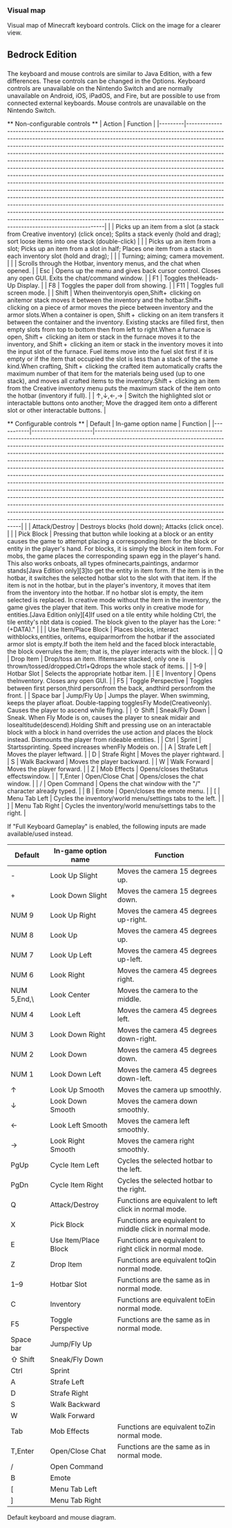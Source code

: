 ### Visual map
Visual map of Minecraft keyboard controls. Click on the image for a clearer view.
## Bedrock Edition
### 
The keyboard and mouse controls are similar to Java Edition, with a few differences. These controls can be changed in the Options. Keyboard controls are unavailable on the Nintendo Switch and are normally unavailable on Android, iOS, iPadOS, and Fire, but are possible to use from connected external keyboards. Mouse controls are unavailable on the Nintendo Switch.

** Non-configurable controls **
| Action  | Function                                                                                                                                                                                                                                                                                                                                                                                                                                                                                                                                                                                                                                                                                                                                                                                                                                                                                                                                                                                                                                                                                             |
|---------|------------------------------------------------------------------------------------------------------------------------------------------------------------------------------------------------------------------------------------------------------------------------------------------------------------------------------------------------------------------------------------------------------------------------------------------------------------------------------------------------------------------------------------------------------------------------------------------------------------------------------------------------------------------------------------------------------------------------------------------------------------------------------------------------------------------------------------------------------------------------------------------------------------------------------------------------------------------------------------------------------------------------------------------------------------------------------------------------------|
|         | Picks up an item from a slot (a stack from Creative inventory) (click once); Splits a stack evenly (hold and drag); sort loose items into one stack (double-click)                                                                                                                                                                                                                                                                                                                                                                                                                                                                                                                                                                                                                                                                                                                                                                                                                                                                                                                                   |
|         | Picks up an item from a slot; Picks up an item from a slot in half; Places one item from a stack in each inventory slot (hold and drag);                                                                                                                                                                                                                                                                                                                                                                                                                                                                                                                                                                                                                                                                                                                                                                                                                                                                                                                                                             |
|         | Turning; aiming; camera movement.                                                                                                                                                                                                                                                                                                                                                                                                                                                                                                                                                                                                                                                                                                                                                                                                                                                                                                                                                                                                                                                                    |
|         | Scrolls through the Hotbar, inventory menus, and the chat when opened.                                                                                                                                                                                                                                                                                                                                                                                                                                                                                                                                                                                                                                                                                                                                                                                                                                                                                                                                                                                                                               |
| Esc     | Opens up the menu and gives back cursor control. Closes any open GUI. Exits the chat/command window.                                                                                                                                                                                                                                                                                                                                                                                                                                                                                                                                                                                                                                                                                                                                                                                                                                                                                                                                                                                                 |
| F1      | Toggles theHeads-Up Display.                                                                                                                                                                                                                                                                                                                                                                                                                                                                                                                                                                                                                                                                                                                                                                                                                                                                                                                                                                                                                                                                         |
| F8      | Toggles the paper doll from showing.                                                                                                                                                                                                                                                                                                                                                                                                                                                                                                                                                                                                                                                                                                                                                                                                                                                                                                                                                                                                                                                                 |
| F11     | Toggles full screen mode.                                                                                                                                                                                                                                                                                                                                                                                                                                                                                                                                                                                                                                                                                                                                                                                                                                                                                                                                                                                                                                                                            |
| Shift   | When theinventoryis open,Shift+  clicking on anitemor stack moves it between the inventory and the hotbar.Shift+  clicking on a piece of armor moves the piece between inventory and the armor slots.When a container is open, Shift +  clicking on an item transfers it between the container and the inventory. Existing stacks are filled first, then empty slots from top to bottom then from left to right.When a furnace is open, Shift +  clicking an item or stack in the furnace moves it to the inventory, and Shift +  clicking an item or stack in the inventory moves it into the input slot of the furnace. Fuel items move into the fuel slot first if it is empty or if the item that occupied the slot is less than a stack of the same kind.When crafting, Shift +  clicking the crafted item automatically crafts the maximum number of that item for the materials being used (up to one stack), and moves all crafted items to the inventory.Shift +  clicking an item from the Creative inventory menu puts the maximum stack of the item onto the hotbar (inventory if full). |
| ↑,↓,←,→ | Switch the highlighted slot or interactable buttons onto another; Move the dragged item onto a different slot or other interactable buttons.                                                                                                                                                                                                                                                                                                                                                                                                                                                                                                                                                                                                                                                                                                                                                                                                                                                                                                                                                         |

** Configurable controls **
| Default   | In-game option name  | Function                                                                                                                                                                                                                                                                                                                                                                                                                                                                                                                                                                                                                                                                                                                                                                                                                                                                                                                                                                                                                  |
|-----------|----------------------|---------------------------------------------------------------------------------------------------------------------------------------------------------------------------------------------------------------------------------------------------------------------------------------------------------------------------------------------------------------------------------------------------------------------------------------------------------------------------------------------------------------------------------------------------------------------------------------------------------------------------------------------------------------------------------------------------------------------------------------------------------------------------------------------------------------------------------------------------------------------------------------------------------------------------------------------------------------------------------------------------------------------------|
|           | Attack/Destroy       | Destroys blocks (hold down); Attacks (click once).                                                                                                                                                                                                                                                                                                                                                                                                                                                                                                                                                                                                                                                                                                                                                                                                                                                                                                                                                                        |
|           | Pick Block           | Pressing that button while looking at a block or an entity causes the game to attempt placing a corresponding item for the block or entity in the player's hand. For blocks, it is simply the block in item form. For mobs, the game places the corresponding spawn egg in the player's hand. This also works onboats, all types ofminecarts,paintings, andarmor stands‌[Java Edition  only][3]to get the entity in item form. If the item is in the hotbar, it switches the selected hotbar slot to the slot with that item. If the item is not in the hotbar, but in the player's inventory, it moves that item from the inventory into the hotbar. If no hotbar slot is empty, the item selected is replaced. In creative mode without the item in the inventory, the game gives the player that item. This works only in creative mode for entities.‌[Java Edition  only][4]If used on a tile entity while holding Ctrl, the tile entity's nbt data is copied. The block given to the player has the Lore: "(+DATA)." |
|           | Use Item/Place Block | Places blocks, interact withblocks,entities, oritems, equiparmorfrom the hotbar if the associated armor slot is empty.If both the item held and the faced block interactable, the block overrules the item; that is, the player interacts with the block.                                                                                                                                                                                                                                                                                                                                                                                                                                                                                                                                                                                                                                                                                                                                                                 |
| Q         | Drop Item            | Drop/toss an item. Ifitemsare stacked, only one is thrown/tossed/dropped.Ctrl+Qdrops the whole stack of items.                                                                                                                                                                                                                                                                                                                                                                                                                                                                                                                                                                                                                                                                                                                                                                                                                                                                                                            |
| 1–9       | Hotbar Slot          | Selects the appropriate hotbar item.                                                                                                                                                                                                                                                                                                                                                                                                                                                                                                                                                                                                                                                                                                                                                                                                                                                                                                                                                                                      |
| E         | Inventory            | Opens theInventory. Closes any open GUI.                                                                                                                                                                                                                                                                                                                                                                                                                                                                                                                                                                                                                                                                                                                                                                                                                                                                                                                                                                                  |
| F5        | Toggle Perspective   | Toggles between first person,third personfrom the back, andthird personfrom the front.                                                                                                                                                                                                                                                                                                                                                                                                                                                                                                                                                                                                                                                                                                                                                                                                                                                                                                                                    |
| Space bar | Jump/Fly Up          | Jumps the player. When swimming, keeps the player afloat. Double-tapping togglesFly Mode(Creativeonly). Causes the player to ascend while flying.                                                                                                                                                                                                                                                                                                                                                                                                                                                                                                                                                                                                                                                                                                                                                                                                                                                                         |
| ⇧ Shift   | Sneak/Fly Down       | Sneak. When Fly Mode is on, causes the player to sneak midair and losealtitude(descend).Holding Shift and pressing use on an interactable block with a block in hand overrides the use action and places the block instead. Dismounts the player from rideable entities.                                                                                                                                                                                                                                                                                                                                                                                                                                                                                                                                                                                                                                                                                                                                                  |
| Ctrl      | Sprint               | Startssprinting. Speed increases whenFly Modeis on.                                                                                                                                                                                                                                                                                                                                                                                                                                                                                                                                                                                                                                                                                                                                                                                                                                                                                                                                                                       |
| A         | Strafe Left          | Moves the player leftward.                                                                                                                                                                                                                                                                                                                                                                                                                                                                                                                                                                                                                                                                                                                                                                                                                                                                                                                                                                                                |
| D         | Strafe Right         | Moves the player rightward.                                                                                                                                                                                                                                                                                                                                                                                                                                                                                                                                                                                                                                                                                                                                                                                                                                                                                                                                                                                               |
| S         | Walk Backward        | Moves the player backward.                                                                                                                                                                                                                                                                                                                                                                                                                                                                                                                                                                                                                                                                                                                                                                                                                                                                                                                                                                                                |
| W         | Walk Forward         | Moves the player forward.                                                                                                                                                                                                                                                                                                                                                                                                                                                                                                                                                                                                                                                                                                                                                                                                                                                                                                                                                                                                 |
| Z         | Mob Effects          | Opens/closes theStatus effectswindow.                                                                                                                                                                                                                                                                                                                                                                                                                                                                                                                                                                                                                                                                                                                                                                                                                                                                                                                                                                                     |
| T,Enter   | Open/Close Chat      | Opens/closes the chat window.                                                                                                                                                                                                                                                                                                                                                                                                                                                                                                                                                                                                                                                                                                                                                                                                                                                                                                                                                                                             |
| /         | Open Command         | Opens the chat window with the "/" character already typed.                                                                                                                                                                                                                                                                                                                                                                                                                                                                                                                                                                                                                                                                                                                                                                                                                                                                                                                                                               |
| B         | Emote                | Open/closes the emote menu.                                                                                                                                                                                                                                                                                                                                                                                                                                                                                                                                                                                                                                                                                                                                                                                                                                                                                                                                                                                               |
| [         | Menu Tab Left        | Cycles the inventory/world menu/settings tabs to the left.                                                                                                                                                                                                                                                                                                                                                                                                                                                                                                                                                                                                                                                                                                                                                                                                                                                                                                                                                                |
| ]         | Menu Tab Right       | Cycles the inventory/world menu/settings tabs to the right.                                                                                                                                                                                                                                                                                                                                                                                                                                                                                                                                                                                                                                                                                                                                                                                                                                                                                                                                                               |

If "Full Keyboard Gameplay" is enabled, the following inputs are made available/used instead.

| Default     | In-game option name  | Function                                                 |
|-------------|----------------------|----------------------------------------------------------|
| -           | Look Up Slight       | Moves the camera 15 degrees up.                          |
| +           | Look Down Slight     | Moves the camera 15 degrees down.                        |
| NUM 9       | Look Up Right        | Moves the camera 45 degrees up-right.                    |
| NUM 8       | Look Up              | Moves the camera 45 degrees up.                          |
| NUM 7       | Look Up Left         | Moves the camera 45 degrees up-left.                     |
| NUM 6       | Look Right           | Moves the camera 45 degrees right.                       |
| NUM 5,End,\ | Look Center          | Moves the camera to the middle.                          |
| NUM 4       | Look Left            | Moves the camera 45 degrees left.                        |
| NUM 3       | Look Down Right      | Moves the camera 45 degrees down-right.                  |
| NUM 2       | Look Down            | Moves the camera 45 degrees down.                        |
| NUM 1       | Look Down Left       | Moves the camera 45 degrees down-left.                   |
| ↑           | Look Up Smooth       | Moves the camera up smoothly.                            |
| ↓           | Look Down Smooth     | Moves the camera down smoothly.                          |
| ←           | Look Left Smooth     | Moves the camera left smoothly.                          |
| →           | Look Right Smooth    | Moves the camera right smoothly.                         |
| PgUp        | Cycle Item Left      | Cycles the selected hotbar to the left.                  |
| PgDn        | Cycle Item Right     | Cycles the selected hotbar to the right.                 |
| Q           | Attack/Destroy       | Functions are equivalent to left click in normal mode.   |
| X           | Pick Block           | Functions are equivalent to middle click in normal mode. |
| E           | Use Item/Place Block | Functions are equivalent to right click in normal mode.  |
| Z           | Drop Item            | Functions are equivalent toQin normal mode.              |
| 1–9         | Hotbar Slot          | Functions are the same as in normal mode.                |
| C           | Inventory            | Functions are equivalent toEin normal mode.              |
| F5          | Toggle Perspective   | Functions are the same as in normal mode.                |
| Space bar   | Jump/Fly Up          |                                                          |
| ⇧ Shift     | Sneak/Fly Down       |                                                          |
| Ctrl        | Sprint               |                                                          |
| A           | Strafe Left          |                                                          |
| D           | Strafe Right         |                                                          |
| S           | Walk Backward        |                                                          |
| W           | Walk Forward         |                                                          |
| Tab         | Mob Effects          | Functions are equivalent toZin normal mode.              |
| T,Enter     | Open/Close Chat      | Functions are the same as in normal mode.                |
| /           | Open Command         |                                                          |
| B           | Emote                |                                                          |
| [           | Menu Tab Left        |                                                          |
| ]           | Menu Tab Right       |                                                          |

Default keyboard and mouse diagram.

